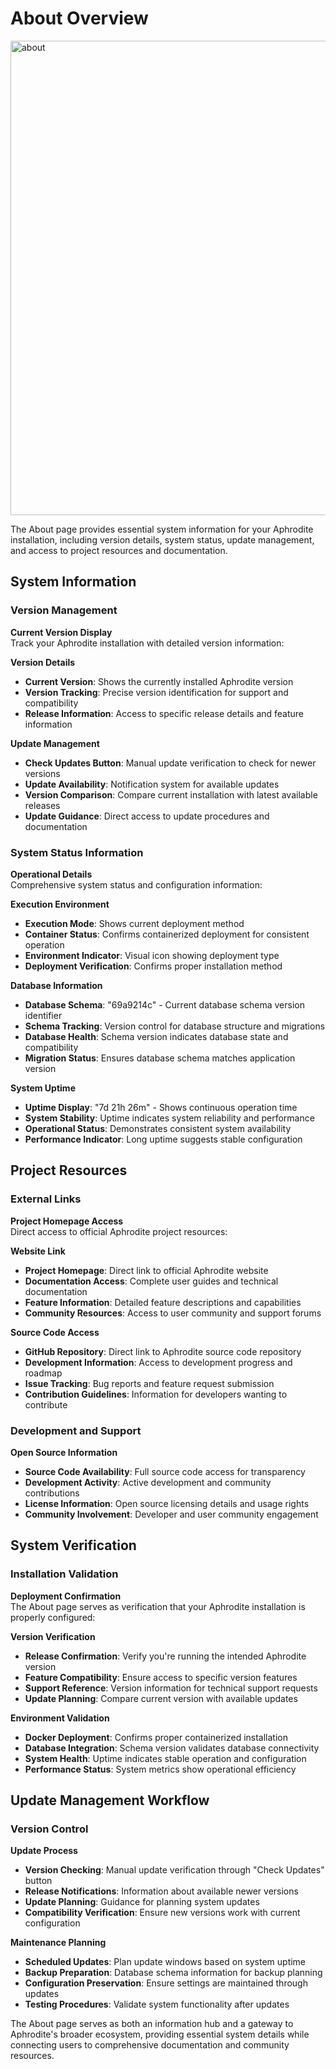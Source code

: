 # About Overview

<img width="876" height="759" alt="about" src="https://github.com/user-attachments/assets/a5e5e2cf-d917-4455-8036-040cc158b095" />

The About page provides essential system information for your Aphrodite installation, including version details, system status, update management, and access to project resources and documentation.

## System Information

### Version Management

**Current Version Display**  
Track your Aphrodite installation with detailed version information:

**Version Details**  
- **Current Version**: Shows the currently installed Aphrodite version
- **Version Tracking**: Precise version identification for support and compatibility
- **Release Information**: Access to specific release details and feature information

**Update Management**  
- **Check Updates Button**: Manual update verification to check for newer versions
- **Update Availability**: Notification system for available updates
- **Version Comparison**: Compare current installation with latest available releases
- **Update Guidance**: Direct access to update procedures and documentation

### System Status Information

**Operational Details**  
Comprehensive system status and configuration information:

**Execution Environment**  
- **Execution Mode**: Shows current deployment method
- **Container Status**: Confirms containerized deployment for consistent operation
- **Environment Indicator**: Visual icon showing deployment type
- **Deployment Verification**: Confirms proper installation method

**Database Information**  
- **Database Schema**: "69a9214c" - Current database schema version identifier
- **Schema Tracking**: Version control for database structure and migrations
- **Database Health**: Schema version indicates database state and compatibility
- **Migration Status**: Ensures database schema matches application version

**System Uptime**  
- **Uptime Display**: "7d 21h 26m" - Shows continuous operation time
- **System Stability**: Uptime indicates system reliability and performance
- **Operational Status**: Demonstrates consistent system availability
- **Performance Indicator**: Long uptime suggests stable configuration

## Project Resources

### External Links

**Project Homepage Access**  
Direct access to official Aphrodite project resources:

**Website Link**  
- **Project Homepage**: Direct link to official Aphrodite website
- **Documentation Access**: Complete user guides and technical documentation
- **Feature Information**: Detailed feature descriptions and capabilities
- **Community Resources**: Access to user community and support forums

**Source Code Access**  
- **GitHub Repository**: Direct link to Aphrodite source code repository
- **Development Information**: Access to development progress and roadmap
- **Issue Tracking**: Bug reports and feature request submission
- **Contribution Guidelines**: Information for developers wanting to contribute

### Development and Support

**Open Source Information**  
- **Source Code Availability**: Full source code access for transparency
- **Development Activity**: Active development and community contributions
- **License Information**: Open source licensing details and usage rights
- **Community Involvement**: Developer and user community engagement

## System Verification

### Installation Validation

**Deployment Confirmation**  
The About page serves as verification that your Aphrodite installation is properly configured:

**Version Verification**  
- **Release Confirmation**: Verify you're running the intended Aphrodite version
- **Feature Compatibility**: Ensure access to specific version features
- **Support Reference**: Version information for technical support requests
- **Update Planning**: Compare current version with available updates

**Environment Validation**  
- **Docker Deployment**: Confirms proper containerized installation
- **Database Integration**: Schema version validates database connectivity
- **System Health**: Uptime indicates stable operation and configuration
- **Performance Status**: System metrics show operational efficiency

## Update Management Workflow

### Version Control

**Update Process**  
- **Version Checking**: Manual update verification through "Check Updates" button
- **Release Notifications**: Information about available newer versions
- **Update Planning**: Guidance for planning system updates
- **Compatibility Verification**: Ensure new versions work with current configuration

**Maintenance Planning**  
- **Scheduled Updates**: Plan update windows based on system uptime
- **Backup Preparation**: Database schema information for backup planning
- **Configuration Preservation**: Ensure settings are maintained through updates
- **Testing Procedures**: Validate system functionality after updates

The About page serves as both an information hub and a gateway to Aphrodite's broader ecosystem, providing essential system details while connecting users to comprehensive documentation and community resources.
